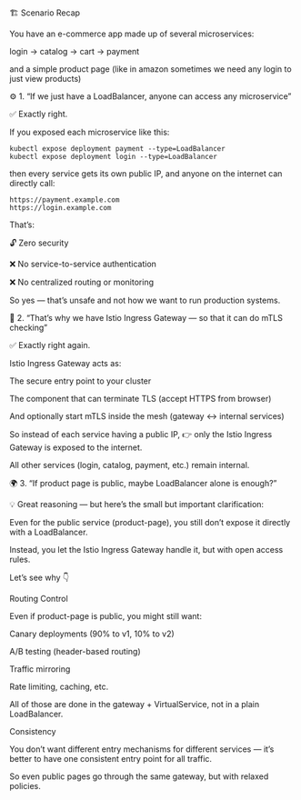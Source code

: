 🏗️ Scenario Recap

You have an e-commerce app made up of several microservices:

login → catalog → cart → payment

and a simple product page (like in amazon sometimes we need any login to just view products)


⚙️ 1. “If we just have a LoadBalancer, anyone can access any microservice”

✅ Exactly right.

If you exposed each microservice like this:

```
kubectl expose deployment payment --type=LoadBalancer
kubectl expose deployment login --type=LoadBalancer
```

then every service gets its own public IP, and anyone on the internet can directly call:

```
https://payment.example.com
https://login.example.com
```

That’s:

🔓 Zero security

❌ No service-to-service authentication

❌ No centralized routing or monitoring

So yes — that’s unsafe and not how we want to run production systems.


🧠 2. “That’s why we have Istio Ingress Gateway — so that it can do mTLS checking”

✅ Exactly right again.

Istio Ingress Gateway acts as:

The secure entry point to your cluster

The component that can terminate TLS (accept HTTPS from browser)

And optionally start mTLS inside the mesh (gateway ↔ internal services)

So instead of each service having a public IP,
👉 only the Istio Ingress Gateway is exposed to the internet.

All other services (login, catalog, payment, etc.) remain internal.


🌍 3. “If product page is public, maybe LoadBalancer alone is enough?”

💡 Great reasoning — but here’s the small but important clarification:

Even for the public service (product-page),
you still don’t expose it directly with a LoadBalancer.

Instead, you let the Istio Ingress Gateway handle it, but with open access rules.

Let’s see why 👇


Routing Control

Even if product-page is public, you might still want:

Canary deployments (90% to v1, 10% to v2)

A/B testing (header-based routing)

Traffic mirroring

Rate limiting, caching, etc.

All of those are done in the gateway + VirtualService, not in a plain LoadBalancer.

Consistency

You don’t want different entry mechanisms for different services —
it’s better to have one consistent entry point for all traffic.

So even public pages go through the same gateway,
but with relaxed policies.






